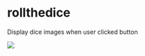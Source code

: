 # rollthedice

Display dice images when user clicked button

<img src="https://github.com/devrun2016/Programming-Study/blob/main/FlutterStudy/rollthedice/RollTheDice_Preview.gif">
